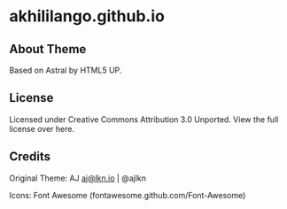 # akhililango.github.io

## About Theme
Based on Astral by HTML5 UP.

## License
Licensed under Creative Commons Attribution 3.0 Unported. View the full license over here.

## Credits
Original Theme:
AJ aj@lkn.io | @ajlkn

Icons:
Font Awesome (fontawesome.github.com/Font-Awesome)
